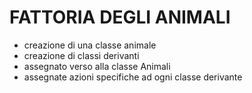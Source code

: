 # FATTORIA DEGLI ANIMALI

- creazione di una classe animale
- creazione di classi derivanti
- assegnato verso alla classe Animali
- assegnate azioni specifiche ad ogni classe derivante